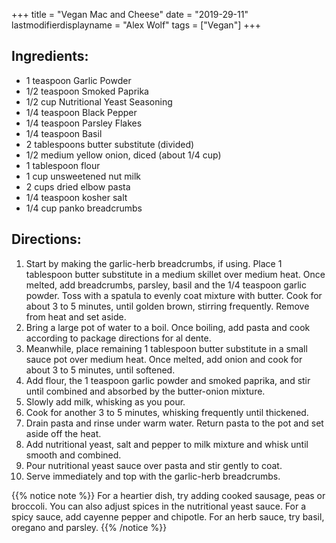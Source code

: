 +++
title = "Vegan Mac and Cheese"
date = "2019-29-11"
lastmodifierdisplayname = "Alex Wolf"
tags = ["Vegan"]
+++

## Ingredients:

* 1 teaspoon  Garlic Powder
* 1/2 teaspoon Smoked Paprika
* 1/2 cup Nutritional Yeast Seasoning
* 1/4 teaspoon Black Pepper
* 1/4 teaspoon Parsley Flakes
* 1/4 teaspoon Basil
* 2 tablespoons butter substitute (divided)
* 1/2 medium yellow onion, diced (about 1/4 cup)
* 1 tablespoon flour
* 1 cup unsweetened nut milk
* 2 cups dried elbow pasta
* 1/4 teaspoon kosher salt
* 1/4 cup panko breadcrumbs

## Directions:

1. Start by making the garlic-herb breadcrumbs, if using. Place 1 tablespoon butter substitute in a medium skillet over medium heat. Once melted, add breadcrumbs, parsley, basil and the 1/4 teaspoon garlic powder. Toss with a spatula to evenly coat mixture with butter. Cook for about 3 to 5 minutes, until golden brown, stirring frequently. Remove from heat and set aside.
2. Bring a large pot of water to a boil. Once boiling, add pasta and cook according to package directions for al dente.
3. Meanwhile, place remaining 1 tablespoon butter substitute in a small sauce pot over medium heat. Once melted, add onion and cook for about 3 to 5 minutes, until softened.
4. Add flour, the 1 teaspoon garlic powder and smoked paprika, and stir until combined and absorbed by the butter-onion mixture.
5. Slowly add milk, whisking as you pour.
6. Cook for another 3 to 5 minutes, whisking frequently until thickened.
7. Drain pasta and rinse under warm water. Return pasta to the pot and set aside off the heat.
8. Add nutritional yeast, salt and pepper to milk mixture and whisk until smooth and combined.
9. Pour nutritional yeast sauce over pasta and stir gently to coat.
10. Serve immediately and top with the garlic-herb breadcrumbs.

{{% notice note %}}
For a heartier dish, try adding cooked sausage, peas or broccoli. You can also adjust spices in the nutritional yeast sauce. For a spicy sauce, add cayenne pepper and chipotle. For an herb sauce, try basil, oregano and parsley.
{{% /notice %}}
